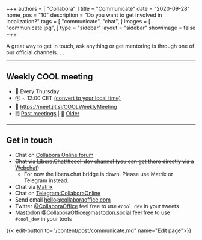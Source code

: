 +++
authors = [
    "Collabora"
]
title = "Communicate"
date = "2020-09-28"
home_pos = "10"
description = "Do you want to get involved in localization?"
tags = [
    "communicate",
    "chat",
]
images = [
    "communicate.jpg",
]
type = "sidebar"
layout = "sidebar"
showimage = false
+++

A great way to get in touch, ask anything or get mentoring is through one of our official channels. . .
<!--more-->
---
## Weekly COOL meeting
* 📅 Every Thursday
* 🕙 ~ 12:00 CET [(convert to your local time)](http://www.timebie.com/std/centraleuropeansummer.php?q=12)
* 💬 https://meet.jit.si/COOLWeeklyMeeting
* 🗒 [Past meetings](https://forum.collaboraonline.com/tag/meeting-minutes) | 📜 [Older](https://forum.collaboraonline.com/c/news/meeting-minutes/)

---

## Get in touch
* Chat on [Collabora Online forum](https://forum.collaboraonline.com/)
* ~~Chat via [Libera.Chat/#cool-dev channel](irc://irc.libera.chat/#cool-dev) (you can get there directly via a [Webchat](https://web.libera.chat/#cool-dev))~~
  * For now the libera.chat bridge is down. Please use Matrix or Telegram instead.
* Chat via [Matrix](https://app.element.io/#/room/#cool-dev:libera.chat)
* Chat on [Telegram:CollaboraOnline](https://t.me/CollaboraOnline)
* Send email [hello@collaboraoffice.com](mailto:hello@collaboraoffice.com)
* Twitter [@CollaboraOffice](https://twitter.com/CollaboraOffice) feel free to use `#cool_dev` in your tweets
* Mastodon [@CollaboraOffice@mastodon.social](https://mastodon.social/@CollaboraOffice) feel free to use `#cool_dev` in your toots

{{< edit-button to="/content/post/communicate.md" name="Edit page">}}
